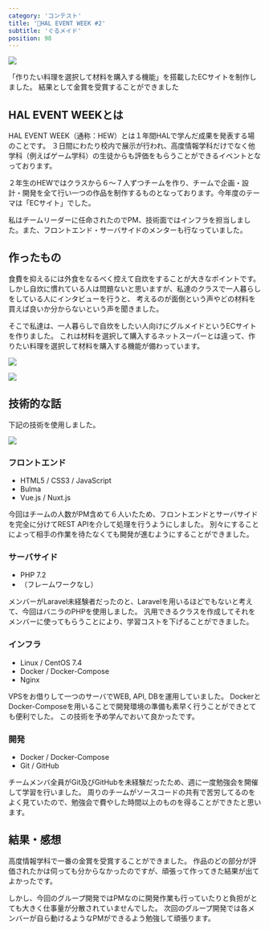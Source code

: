 ```yaml
---
category: 'コンテスト'
title: '🥇HAL EVENT WEEK #2'
subtitle: 'ぐるメイド'
position: 98
---
```


![](/images/contests/201903_hew/index.jpg)

「作りたい料理を選択して材料を購入する機能」を搭載したECサイトを制作しました。
結果として金賞を受賞することができました

## HAL EVENT WEEKとは

HAL EVENT WEEK（通称：HEW）とは１年間HALで学んだ成果を発表する場のことです。
３日間にわたり校内で展示が行われ、高度情報学科だけでなく他学科（例えばゲーム学科）の生徒からも評価をもらうことができるイベントとなっております。

２年生のHEWではクラスから６〜７人ずつチームを作り、チームで企画・設計・開発を全て行い一つの作品を制作するものとなっております。今年度のテーマは「ECサイト」でした。

私はチームリーダーに任命されたのでPM、技術面ではインフラを担当しました。また、フロントエンド・サーバサイドのメンターも行なっていました。

## 作ったもの

食費を抑えるには外食をなるべく控えて自炊をすることが大きなポイントです。
しかし自炊に慣れている人は問題ないと思いますが、私達のクラスで一人暮らしをしている人にインタビューを行うと、
考えるのが面倒という声やどの材料を買えば良いか分からないという声を聞きました。

そこで私達は、一人暮らしで自炊をしたい人向けにグルメイドというECサイトを作りました。
これは材料を選択して購入するネットスーパーとは違って、作りたい料理を選択して材料を購入する機能が備わっています。

![](/images/contests/201903_hew/1.jpg)

![](/images/contests/201903_hew/2.jpg)

## 技術的な話

下記の技術を使用しました。

![](/images/contests/201903_hew/3.jpg)

### フロントエンド

- HTML5 / CSS3 / JavaScript
- Bulma
- Vue.js / Nuxt.js 

今回はチームの人数がPM含めて６人いたため、フロントエンドとサーバサイドを完全に分けてREST APIを介して処理を行うようにしました。
別々にすることによって相手の作業を待たなくても開発が進むようにすることができました。

### サーバサイド

- PHP 7.2
- （フレームワークなし）

メンバーがLaravel未経験者だったのと、Laravelを用いるほどでもないと考えて、今回はバニラのPHPを使用しました。
汎用できるクラスを作成してそれをメンバーに使ってもらうことにより、学習コストを下げることができました。

### インフラ

- Linux / CentOS 7.4
- Docker / Docker-Compose
- Nginx 

VPSをお借りして一つのサーバでWEB, API, DBを運用していました。
DockerとDocker-Composeを用いることで開発環境の準備も素早く行うことができとても便利でした。
この技術を予め学んでおいて良かったです。

### 開発

- Docker / Docker-Compose
- Git / GitHub 

チームメンバ全員がGit及びGitHubを未経験だったため、週に一度勉強会を開催して学習を行いました。
周りのチームがソースコードの共有で苦労してるのをよく見ていたので、勉強会で費やした時間以上のものを得ることができたと思います。

## 結果・感想

高度情報学科で一番の金賞を受賞することができました。
作品のどの部分が評価されたかは伺っても分からなかったのですが、頑張って作ってきた結果が出てよかったです。

しかし、今回のグループ開発ではPMなのに開発作業も行っていたりと負担がとても大きく仕事量が分散されていませんでした。
次回のグループ開発では各メンバーが自ら動けるようなPMができるよう勉強して頑張ります。 
